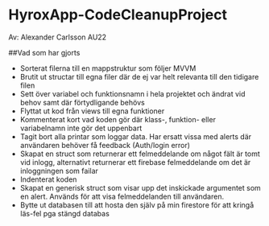 # HyroxApp-CodeCleanupProject

Av: Alexander Carlsson AU22

##Vad som har gjorts
- Sorterat filerna till en mappstruktur som följer MVVM
- Brutit ut structar till egna filer där de ej var helt relevanta till den tidigare filen
- Sett över variabel och funktionsnamn i hela projektet och ändrat vid behov samt där förtydligande behövs
- Flyttat ut kod från views till egna funktioner
- Kommenterat kort vad koden gör där klass-, funktion- eller variabelnamn inte gör det uppenbart
- Tagit bort alla printar som loggar data. Har ersatt vissa med alerts där användaren behöver få feedback (Auth/login error)
- Skapat en struct som returnerar ett felmeddelande om något fält är tomt vid inlogg, alternativt returnerar ett firebase felmeddelande om det är inloggningen som failar
- Indenterat koden
- Skapat en generisk struct som visar upp det inskickade argumentet som en alert. Används för att visa felmeddelanden till användaren.
- Bytte ut databasen till att hosta den själv på min firestore för att kringå läs-fel pga stängd databas
 
